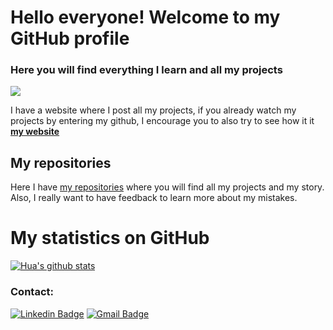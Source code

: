 # Hello everyone! Welcome to my GitHub profile

### Here you will find everything I learn and all my projects 

![](https://rmcrisispartners.org/wp-content/uploads/2018/11/im-bg-big-data-analytics-banner-high-1700x425-jpg.jpg)

I have a website where I post all my projects, if you already watch my projects by entering my github, I encourage you to also try to see how it it **[my website](https://sergiprojects.carrd.co/)**

## My repositories

Here I have [my repositories](https://github.com/Lvsyan?tab=repositories) where you will find all my projects and my story. Also, I really want to have feedback to learn more about my mistakes.

# My statistics on GitHub
[![Hua's github stats](https://github-readme-stats.vercel.app/api?username=Lvsyan&show_icons=true&theme=dark)](https://github.com/Lvsyan/github-readme-stats)

### Contact:
[![Linkedin Badge](https://img.shields.io/badge/-Sergi_Madrigal-blue?style=flat-square&logo=Linkedin&logoColor=white&link=https://www.linkedin.com/in/sergimadrigal/)](https://www.linkedin.com/in/sergimadrigal/)
[![Gmail Badge](https://img.shields.io/badge/-Lvsyan96@gmail.com-c14438?style=flat-square&logo=Gmail&logoColor=white&link=mailto:Lvsyan96@gmail.com)](mailto:Lvsyan96@gmail.com)
